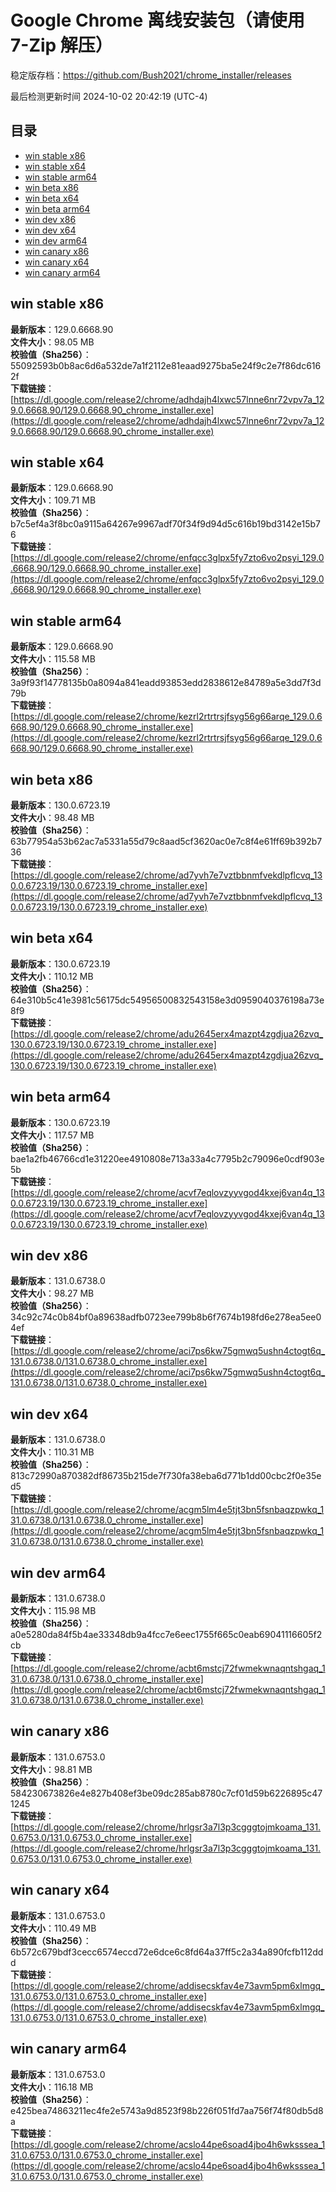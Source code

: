 # Google Chrome 离线安装包（请使用 7-Zip 解压）
稳定版存档：<https://github.com/Bush2021/chrome_installer/releases>

最后检测更新时间
2024-10-02 20:42:19 (UTC-4)

## 目录
* [win stable x86](https://github.com/Bush2021/chrome_installer?tab=readme-ov-file#win-stable-x86)
* [win stable x64](https://github.com/Bush2021/chrome_installer?tab=readme-ov-file#win-stable-x64)
* [win stable arm64](https://github.com/Bush2021/chrome_installer?tab=readme-ov-file#win-stable-arm64)
* [win beta x86](https://github.com/Bush2021/chrome_installer?tab=readme-ov-file#win-beta-x86)
* [win beta x64](https://github.com/Bush2021/chrome_installer?tab=readme-ov-file#win-beta-x64)
* [win beta arm64](https://github.com/Bush2021/chrome_installer?tab=readme-ov-file#win-beta-arm64)
* [win dev x86](https://github.com/Bush2021/chrome_installer?tab=readme-ov-file#win-dev-x86)
* [win dev x64](https://github.com/Bush2021/chrome_installer?tab=readme-ov-file#win-dev-x64)
* [win dev arm64](https://github.com/Bush2021/chrome_installer?tab=readme-ov-file#win-dev-arm64)
* [win canary x86](https://github.com/Bush2021/chrome_installer?tab=readme-ov-file#win-canary-x86)
* [win canary x64](https://github.com/Bush2021/chrome_installer?tab=readme-ov-file#win-canary-x64)
* [win canary arm64](https://github.com/Bush2021/chrome_installer?tab=readme-ov-file#win-canary-arm64)

## win stable x86
**最新版本**：129.0.6668.90  
**文件大小**：98.05 MB  
**校验值（Sha256）**：55092593b0b8ac6d6a532de7a1f2112e81eaad9275ba5e24f9c2e7f86dc6162f  
**下载链接**：[https://dl.google.com/release2/chrome/adhdajh4lxwc57lnne6nr72vpv7a_129.0.6668.90/129.0.6668.90_chrome_installer.exe](https://dl.google.com/release2/chrome/adhdajh4lxwc57lnne6nr72vpv7a_129.0.6668.90/129.0.6668.90_chrome_installer.exe)  

## win stable x64
**最新版本**：129.0.6668.90  
**文件大小**：109.71 MB  
**校验值（Sha256）**：b7c5ef4a3f8bc0a9115a64267e9967adf70f34f9d94d5c616b19bd3142e15b76  
**下载链接**：[https://dl.google.com/release2/chrome/enfqcc3glpx5fy7zto6vo2psyi_129.0.6668.90/129.0.6668.90_chrome_installer.exe](https://dl.google.com/release2/chrome/enfqcc3glpx5fy7zto6vo2psyi_129.0.6668.90/129.0.6668.90_chrome_installer.exe)  

## win stable arm64
**最新版本**：129.0.6668.90  
**文件大小**：115.58 MB  
**校验值（Sha256）**：3a9f93f14778135b0a8094a841eadd93853edd2838612e84789a5e3dd7f3d79b  
**下载链接**：[https://dl.google.com/release2/chrome/kezrl2rtrtrsjfsyg56g66arqe_129.0.6668.90/129.0.6668.90_chrome_installer.exe](https://dl.google.com/release2/chrome/kezrl2rtrtrsjfsyg56g66arqe_129.0.6668.90/129.0.6668.90_chrome_installer.exe)  

## win beta x86
**最新版本**：130.0.6723.19  
**文件大小**：98.48 MB  
**校验值（Sha256）**：63b77954a53b62ac7a5331a55d79c8aad5cf3620ac0e7c8f4e61ff69b392b736  
**下载链接**：[https://dl.google.com/release2/chrome/ad7yvh7e7vztbbnmfvekdlpflcvq_130.0.6723.19/130.0.6723.19_chrome_installer.exe](https://dl.google.com/release2/chrome/ad7yvh7e7vztbbnmfvekdlpflcvq_130.0.6723.19/130.0.6723.19_chrome_installer.exe)  

## win beta x64
**最新版本**：130.0.6723.19  
**文件大小**：110.12 MB  
**校验值（Sha256）**：64e310b5c41e3981c56175dc54956500832543158e3d0959040376198a73e8f9  
**下载链接**：[https://dl.google.com/release2/chrome/adu2645erx4mazpt4zgdjua26zvq_130.0.6723.19/130.0.6723.19_chrome_installer.exe](https://dl.google.com/release2/chrome/adu2645erx4mazpt4zgdjua26zvq_130.0.6723.19/130.0.6723.19_chrome_installer.exe)  

## win beta arm64
**最新版本**：130.0.6723.19  
**文件大小**：117.57 MB  
**校验值（Sha256）**：bae1a2fb46766cd1e31220ee4910808e713a33a4c7795b2c79096e0cdf903e5b  
**下载链接**：[https://dl.google.com/release2/chrome/acvf7eqlovzyyvgod4kxej6van4q_130.0.6723.19/130.0.6723.19_chrome_installer.exe](https://dl.google.com/release2/chrome/acvf7eqlovzyyvgod4kxej6van4q_130.0.6723.19/130.0.6723.19_chrome_installer.exe)  

## win dev x86
**最新版本**：131.0.6738.0  
**文件大小**：98.27 MB  
**校验值（Sha256）**：34c92c74c0b84bf0a89638adfb0723ee799b8b6f7674b198fd6e278ea5ee04ef  
**下载链接**：[https://dl.google.com/release2/chrome/aci7ps6kw75gmwq5ushn4ctogt6q_131.0.6738.0/131.0.6738.0_chrome_installer.exe](https://dl.google.com/release2/chrome/aci7ps6kw75gmwq5ushn4ctogt6q_131.0.6738.0/131.0.6738.0_chrome_installer.exe)  

## win dev x64
**最新版本**：131.0.6738.0  
**文件大小**：110.31 MB  
**校验值（Sha256）**：813c72990a870382df86735b215de7f730fa38eba6d771b1dd00cbc2f0e35ed5  
**下载链接**：[https://dl.google.com/release2/chrome/acgm5lm4e5tjt3bn5fsnbaqzpwkq_131.0.6738.0/131.0.6738.0_chrome_installer.exe](https://dl.google.com/release2/chrome/acgm5lm4e5tjt3bn5fsnbaqzpwkq_131.0.6738.0/131.0.6738.0_chrome_installer.exe)  

## win dev arm64
**最新版本**：131.0.6738.0  
**文件大小**：115.98 MB  
**校验值（Sha256）**：a0e5280da84f5b4ae33348db9a4fcc7e6eec1755f665c0eab69041116605f2cb  
**下载链接**：[https://dl.google.com/release2/chrome/acbt6mstcj72fwmekwnaqntshgaq_131.0.6738.0/131.0.6738.0_chrome_installer.exe](https://dl.google.com/release2/chrome/acbt6mstcj72fwmekwnaqntshgaq_131.0.6738.0/131.0.6738.0_chrome_installer.exe)  

## win canary x86
**最新版本**：131.0.6753.0  
**文件大小**：98.81 MB  
**校验值（Sha256）**：584230673826e4e827b408ef3be09dc285ab8780c7cf01d59b6226895c471245  
**下载链接**：[https://dl.google.com/release2/chrome/hrlgsr3a7l3p3cgggtojmkoama_131.0.6753.0/131.0.6753.0_chrome_installer.exe](https://dl.google.com/release2/chrome/hrlgsr3a7l3p3cgggtojmkoama_131.0.6753.0/131.0.6753.0_chrome_installer.exe)  

## win canary x64
**最新版本**：131.0.6753.0  
**文件大小**：110.49 MB  
**校验值（Sha256）**：6b572c679bdf3cecc6574eccd72e6dce6c8fd64a37ff5c2a34a890fcfb112ddd  
**下载链接**：[https://dl.google.com/release2/chrome/addisecskfav4e73avm5pm6xlmgq_131.0.6753.0/131.0.6753.0_chrome_installer.exe](https://dl.google.com/release2/chrome/addisecskfav4e73avm5pm6xlmgq_131.0.6753.0/131.0.6753.0_chrome_installer.exe)  

## win canary arm64
**最新版本**：131.0.6753.0  
**文件大小**：116.18 MB  
**校验值（Sha256）**：e425bea74863211ec4fe2e5743a9d8523f98b226f051fd7aa756f74f80db5d8a  
**下载链接**：[https://dl.google.com/release2/chrome/acslo44pe6soad4jbo4h6wksssea_131.0.6753.0/131.0.6753.0_chrome_installer.exe](https://dl.google.com/release2/chrome/acslo44pe6soad4jbo4h6wksssea_131.0.6753.0/131.0.6753.0_chrome_installer.exe)  

